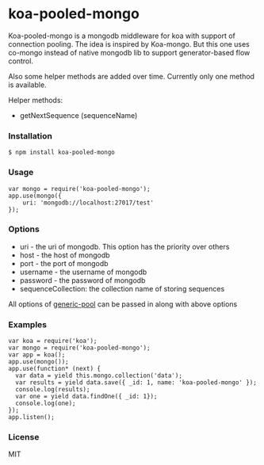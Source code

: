koa-pooled-mongo
================

Koa-pooled-mongo is a mongodb middleware for koa with support of connection pooling. The idea is inspired by Koa-mongo. But this one uses co-mongo instead of native mongodb lib to support generator-based flow control.

Also some helper methods are added over time. Currently only one method is available.

Helper methods:

* getNextSequence (sequenceName)

### Installation

```
$ npm install koa-pooled-mongo
```

### Usage

```
var mongo = require('koa-pooled-mongo');
app.use(mongo({
    uri: 'mongodb://localhost:27017/test'
});
```

### Options

* uri - the uri of mongodb. This option has the priority over others
* host - the host of mongodb
* port - the port of mongodb
* username - the username of mongodb
* password - the password of mongodb
* sequenceCollection: the collection name of storing sequences

All options of [generic-pool](https://github.com/coopernurse/node-pool) can be passed in along with above options

### Examples

```
var koa = require('koa');
var mongo = require('koa-pooled-mongo');
var app = koa();
app.use(mongo());
app.use(function* (next) {
  var data = yield this.mongo.collection('data');
  var results = yield data.save({ _id: 1, name: 'koa-pooled-mongo' });
  console.log(results);
  var one = yield data.findOne({ _id: 1});
  console.log(one);
});
app.listen();
```

### License
MIT